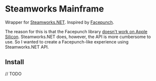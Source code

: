 # Steamworks Mainframe
Wrapper for [Steamworks.NET](https://github.com/rlabrecque/Steamworks.NET/tree/master). Inspired by [Facepunch](https://wiki.facepunch.com/steamworks/).

The reason for this is that the Facepunch library [doesn't work on Apple Silicon](https://github.com/Facepunch/Facepunch.Steamworks/issues/591). Steamworks.NET does, however, the API is more cumbersome to use. So I wanted to create a Facepunch-like experience using Steamworks.NET API.

## Install

// TODO
